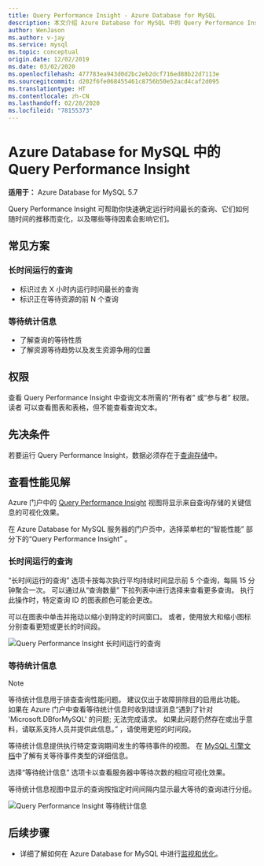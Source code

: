 ```yaml
---
title: Query Performance Insight - Azure Database for MySQL
description: 本文介绍 Azure Database for MySQL 中的 Query Performance Insight 功能
author: WenJason
ms.author: v-jay
ms.service: mysql
ms.topic: conceptual
origin.date: 12/02/2019
ms.date: 03/02/2020
ms.openlocfilehash: 477783ea943d0d2bc2eb2dcf716ed88b22d7113e
ms.sourcegitcommit: d202f6fe068455461c8756b50e52acd4caf2d095
ms.translationtype: HT
ms.contentlocale: zh-CN
ms.lasthandoff: 02/28/2020
ms.locfileid: "78155373"
---
```

# <a name="query-performance-insight-in-azure-database-for-mysql"></a>Azure Database for MySQL 中的 Query Performance Insight

**适用于：** Azure Database for MySQL 5.7

Query Performance Insight 可帮助你快速确定运行时间最长的查询、它们如何随时间的推移而变化，以及哪些等待因素会影响它们。

## <a name="common-scenarios"></a>常见方案

### <a name="long-running-queries"></a>长时间运行的查询

- 标识过去 X 小时内运行时间最长的查询
- 标识正在等待资源的前 N 个查询
 
### <a name="wait-statistics"></a>等待统计信息

- 了解查询的等待性质
- 了解资源等待趋势以及发生资源争用的位置

## <a name="permissions"></a>权限

查看 Query Performance Insight 中查询文本所需的“所有者”  或“参与者”  权限。 读者  可以查看图表和表格，但不能查看查询文本。

## <a name="prerequisites"></a>先决条件

若要运行 Query Performance Insight，数据必须存在于[查询存储](concepts-query-store.md)中。

## <a name="viewing-performance-insights"></a>查看性能见解

Azure 门户中的 [Query Performance Insight](concepts-query-performance-insight.md) 视图将显示来自查询存储的关键信息的可视化效果。

在 Azure Database for MySQL 服务器的门户页中，选择菜单栏的“智能性能”  部分下的“Query Performance Insight”  。

### <a name="long-running-queries"></a>长时间运行的查询

“长时间运行的查询”  选项卡按每次执行平均持续时间显示前 5 个查询，每隔 15 分钟聚合一次。 可以通过从“查询数量”  下拉列表中进行选择来查看更多查询。 执行此操作时，特定查询 ID 的图表颜色可能会更改。

可以在图表中单击并拖动以缩小到特定的时间窗口。 或者，使用放大和缩小图标分别查看更短或更长的时间段。

![Query Performance Insight 长时间运行的查询](./media/concepts-query-performance-insight/query-performance-insight-landing-page.png) 

### <a name="wait-statistics"></a>等待统计信息

> [!NOTE]
> 等待统计信息用于排查查询性能问题。 建议仅出于故障排除目的启用此功能。 <br>如果在 Azure 门户中查看等待统计信息时收到错误消息“遇到了针对 'Microsoft.DBforMySQL' 的问题; 无法完成请求。  如果此问题仍然存在或出乎意料，请联系支持人员并提供此信息。” ，请使用更短的时间段。

等待统计信息提供执行特定查询期间发生的等待事件的视图。 在 [MySQL 引擎文档](https://go.microsoft.com/fwlink/?linkid=2098206)中了解有关等待事件类型的详细信息。

选择“等待统计信息”  选项卡以查看服务器中等待次数的相应可视化效果。

等待统计信息视图中显示的查询按指定时间间隔内显示最大等待的查询进行分组。

![Query Performance Insight 等待统计信息](./media/concepts-query-performance-insight/query-performance-insight-wait-statistics.png)

## <a name="next-steps"></a>后续步骤

- 详细了解如何在 Azure Database for MySQL 中进行[监视和优化](concepts-monitoring.md)。